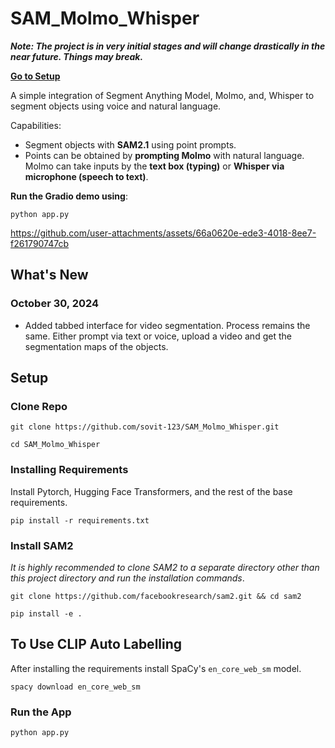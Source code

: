 # SAM_Molmo_Whisper

***Note: The project is in very initial stages and will change drastically in the near future. Things may break.***

**[Go to Setup](#Setup)**

A simple integration of Segment Anything Model, Molmo, and, Whisper to segment objects using voice and natural language.

Capabilities:

* Segment objects with **SAM2.1** using point prompts.
* Points can be obtained by **prompting Molmo** with natural language. Molmo can take inputs by the **text box (typing)** or **Whisper via microphone (speech to text)**.

**Run the Gradio demo using**:

```
python app.py
```

https://github.com/user-attachments/assets/66a0620e-ede3-4018-8ee7-f261790747cb

## What's New

### October 30, 2024

* Added tabbed interface for video segmentation. Process remains the same. Either prompt via text or voice, upload a video and get the segmentation maps of the objects.

## Setup

### Clone Repo

```
git clone https://github.com/sovit-123/SAM_Molmo_Whisper.git
```

```
cd SAM_Molmo_Whisper
```

### Installing Requirements

Install Pytorch, Hugging Face Transformers, and the rest of the base requirements.

```
pip install -r requirements.txt
```

### Install SAM2

*It is highly recommended to clone SAM2 to a separate directory other than this project directory and run the installation commands*.

```
git clone https://github.com/facebookresearch/sam2.git && cd sam2

pip install -e .
```

## To Use CLIP Auto Labelling

After installing the requirements install SpaCy's  `en_core_web_sm` model.

```
spacy download en_core_web_sm
```

### Run the App

```
python app.py
```

